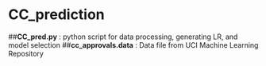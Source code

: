 # CC_prediction

##**CC_pred.py** : python script for data processing, generating LR, and model selection
##**cc_approvals.data** : Data file from UCI Machine Learning Repository   
